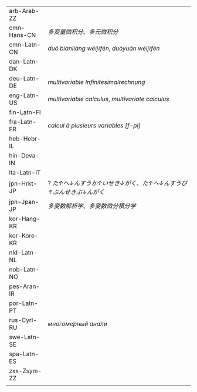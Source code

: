 | | |
|-|-|
| arb-Arab-ZZ |  |
| cmn-Hans-CN | _多变量微积分_、_多元微积分_ |
| cmn-Latn-CN | _duō biànliàng wēijīfēn_, _duōyuán wēijīfēn_ |
| dan-Latn-DK |  |
| deu-Latn-DE | _multivariable Infinitesimalrechnung_ |
| eng-Latn-US | _multivariable calculus_, _multivariate calculus_ |
| fin-Latn-FI |  |
| fra-Latn-FR | _calcul à plusieurs variables [f-pl]_ |
| heb-Hebr-IL |  |
| hin-Deva-IN |  |
| ita-Latn-IT |  |
| jpn-Hrkt-JP | ? _た↑へ↓んすうか↑いせき↓がく_、_た↑へ↓んすうび↑ぶんせきぶ↓んがく_ |
| jpn-Jpan-JP | _多変数解析学_、_多変数微分積分学_ |
| kor-Hang-KR |  |
| kor-Kore-KR |  |
| nld-Latn-NL |  |
| nob-Latn-NO |  |
| pes-Aran-IR |  |
| por-Latn-PT |  |
| rus-Cyrl-RU | _многоме́рный ана́ли_ |
| swe-Latn-SE |  |
| spa-Latn-ES |  |
| zxx-Zsym-ZZ |  |
|  |  |

